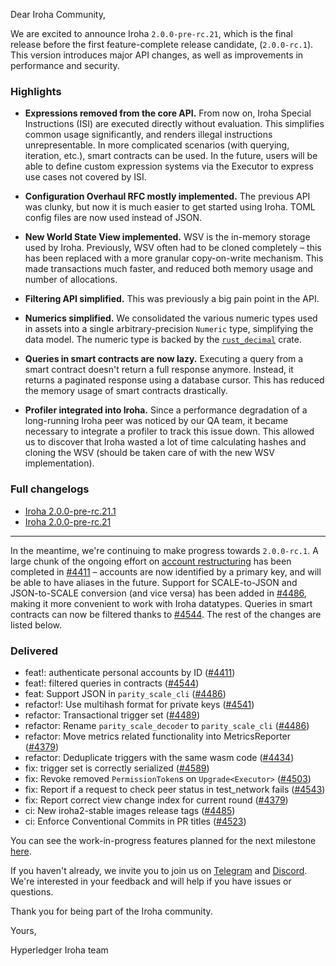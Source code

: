Dear Iroha Community,

We are excited to announce Iroha `2.0.0-pre-rc.21`, which is the final release before the first feature-complete release candidate, (`2.0.0-rc.1`). This version introduces major API changes, as well as improvements in performance and security.

### Highlights

- **Expressions removed from the core API.** From now on, Iroha Special Instructions (ISI) are executed directly without evaluation. This simplifies common usage significantly, and renders illegal instructions unrepresentable. In more complicated scenarios (with querying, iteration, etc.), smart contracts can be used. In the future, users will be able to define custom expression systems via the Executor to express use cases not covered by ISI.

- **Configuration Overhaul RFC mostly implemented.** The previous API was clunky, but now it is much easier to get started using Iroha. TOML config files are now used instead of JSON.

- **New World State View implemented.** WSV is the in-memory storage used by Iroha. Previously, WSV often had to be cloned completely – this has been replaced with a more granular copy-on-write mechanism. This made transactions much faster, and reduced both memory usage and number of allocations.

- **Filtering API simplified.** This was previously a big pain point in the API.

- **Numerics simplified.** We consolidated the various numeric types used in assets into a single arbitrary-precision `Numeric` type, simplifying the data model. The numeric type is backed by the [`rust_decimal`](https://docs.rs/rust_decimal/latest/rust_decimal/) crate.

- **Queries in smart contracts are now lazy.** Executing a query from a smart contract doesn't return a full response anymore. Instead, it returns a paginated response using a database cursor. This has reduced the memory usage of smart contracts drastically.

- **Profiler integrated into Iroha.** Since a performance degradation of a long-running Iroha peer was noticed by our QA team, it became necessary to integrate a profiler to track this issue down. This allowed us to discover that Iroha wasted a lot of time calculating hashes and cloning the WSV (should be taken care of with the new WSV implementation).

### Full changelogs

- [Iroha 2.0.0-pre-rc.21.1](https://github.com/hyperledger/iroha/releases/tag/v2.0.0-pre-rc.21.1)
- [Iroha 2.0.0-pre-rc.21](https://github.com/hyperledger/iroha/releases/tag/v2.0.0-pre-rc.21)

---

In the meantime, we're continuing to make progress towards `2.0.0-rc.1`. A large chunk of the ongoing effort on [account restructuring](https://wiki.hyperledger.org/display/iroha/Key-centric+accounts+structure) has been completed in [#4411](https://github.com/hyperledger/iroha/pull/4411) – accounts are now identified by a primary key, and will be able to have aliases in the future. Support for SCALE-to-JSON and JSON-to-SCALE conversion (and vice versa) has been added in [#4486](https://github.com/hyperledger/iroha/pull/4486), making it more convenient to work with Iroha datatypes. Queries in smart contracts can now be filtered thanks to [#4544](https://github.com/hyperledger/iroha/pull/4544). The rest of the changes are listed below.

### Delivered

- feat!: authenticate personal accounts by ID ([#4411](https://github.com/hyperledger/iroha/pull/4411))
- feat!: filtered queries in contracts ([#4544](https://github.com/hyperledger/iroha/pull/4544))
- feat: Support JSON in `parity_scale_cli` ([#4486](https://github.com/hyperledger/iroha/pull/4486))
- refactor!: Use multihash format for private keys ([#4541](https://github.com/hyperledger/iroha/pull/4541))
- refactor: Transactional trigger set ([#4489](https://github.com/hyperledger/iroha/pull/4489))
- refactor: Rename `parity_scale_decoder` to `parity_scale_cli` ([#4486](https://github.com/hyperledger/iroha/pull/4486))
- refactor: Move metrics related functionality into MetricsReporter ([#4379](https://github.com/hyperledger/iroha/pull/4379))
- refactor: Deduplicate triggers with the same wasm code ([#4434](https://github.com/hyperledger/iroha/pull/4434))
- fix: trigger set is correctly serialized ([#4589](https://github.com/hyperledger/iroha/pull/4589))
- fix: Revoke removed `PermissionToken`s on `Upgrade<Executor>` ([#4503](https://github.com/hyperledger/iroha/pull/4503))
- fix: Report if a request to check peer status in test_network fails ([#4543](https://github.com/hyperledger/iroha/pull/4543))
- fix: Report correct view change index for current round ([#4379](https://github.com/hyperledger/iroha/pull/4379))
- ci: New iroha2-stable images release tags ([#4485](https://github.com/hyperledger/iroha/pull/4485))
- ci: Enforce Conventional Commits in PR titles ([#4523](https://github.com/hyperledger/iroha/pull/4523))

You can see the work-in-progress features planned for the next milestone [here](https://github.com/hyperledger/iroha/milestone/4).

If you haven't already, we invite you to join us on [Telegram](https://t.me/hyperledgeriroha) and [Discord](https://discord.com/channels/905194001349627914/905205848547155968). We're interested in your feedback and will help if you have issues or questions.

Thank you for being part of the Iroha community.

Yours,

Hyperledger Iroha team